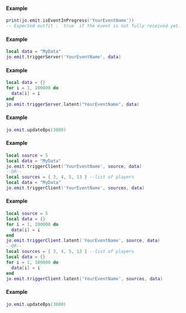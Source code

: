 <!-- #region client|jo.emit.isEventInProgress -->
#### Example
```lua
print(jo.emit.isEventInProgress('YourEventName'))
-- Expected outfit : `true` if the event is not fully received yet.

```
<!-- #endregion client|jo.emit.isEventInProgress -->


<!-- #region client|jo.emit.triggerServer -->
#### Example
```lua
local data = "MyData"
jo.emit.triggerServer('YourEventName', data)

```
<!-- #endregion client|jo.emit.triggerServer -->


<!-- #region client|jo.emit.triggerServer.latent -->
#### Example
```lua
local data = {}
for i = 1, 100000 do
  data[i] = i
end
jo.emit.triggerServer.latent("YourEventName", data)

```
<!-- #endregion client|jo.emit.triggerServer.latent -->


<!-- #region client|jo.emit.updateBps -->
#### Example
```lua
jo.emit.updateBps(3000)

```
<!-- #endregion client|jo.emit.updateBps -->


<!-- #region server|jo.emit.triggerClient -->
#### Example
```lua
local source = 5
local data = "MyData"
jo.emit.triggerClient('YourEventName', source, data)
--OR--
local sources = { 3, 4, 5, 13 } --list of players
local data = "MyData"
jo.emit.triggerClient('YourEventName', sources, data)

```

<!-- #endregion server|jo.emit.triggerClient -->


<!-- #region server|jo.emit.triggerClient.latent -->
#### Example
```lua
local source = 5
local data = {}
for i = 1, 100000 do
  data[i] = i
end
jo.emit.triggerClient.latent('YourEventName', source, data)
--OR--
local sources = { 3, 4, 5, 13 } --list of players
local data = {}
for i = 1, 100000 do
  data[i] = i
end
jo.emit.triggerClient.latent('YourEventName', sources, data)

```
<!-- #endregion server|jo.emit.triggerClient.latent -->


<!-- #region server|jo.emit.updateBps -->
#### Example
```lua
jo.emit.updateBps(3000)

```
<!-- #endregion server|jo.emit.updateBps -->

